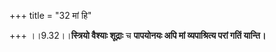 +++
title = "32 मां हि"

+++
।।9.32।।**स्त्रियो वैश्याः शूद्राः** च **पापयोनयः अपि मां व्यपाश्रित्य
परां गतिं यान्ति।**
